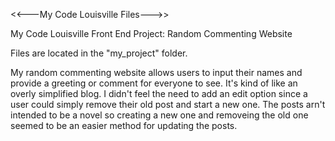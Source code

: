 <<---My Code Louisville Files--->>

  My Code Louisville Front End Project: Random Commenting Website
  
  Files are located in the "my_project" folder. 
  
  My random commenting website allows users to input their names and provide a greeting or comment for everyone to see. It's kind of like an overly simplified blog. I didn't feel the need to add an edit option since a user could simply remove their old post and start a new one. The posts arn't intended to be a novel so creating a new one and removeing the old one seemed to be an easier method for updating the posts. 

